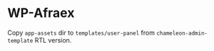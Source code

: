 # WP-Afraex

Copy `app-assets` dir to `templates/user-panel` from `chameleon-admin-template` RTL version.
